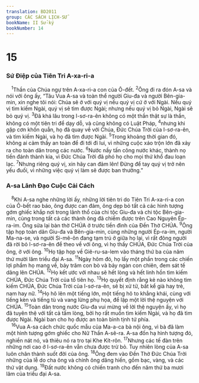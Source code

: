```yaml
---
translation: BD2011
group: CÁC SÁCH LỊCH-SỬ
bookName: II Sử-ký 
bookNumber: 14
---
```


<div class="title"><h1>15</h1><h3>Sứ Ðiệp của Tiên Tri A-xa-ri-a</h3></div>
<span class="verse 2su_15_1"> <sup>1</sup>Thần của Chúa ngự trên A-xa-ri-a con của Ô-đết. </span>
<span class="verse 2su_15_2"><sup>2</sup>Ông đi ra đón A-sa và nói với ông ấy, “Tâu Vua A-sa và toàn thể người Giu-đa và người Bên-gia-min, xin nghe tôi nói: Chúa sẽ ở với quý vị nếu quý vị cứ ở với Ngài. Nếu quý vị tìm kiếm Ngài, quý vị sẽ tìm được Ngài; nhưng nếu quý vị bỏ Ngài, Ngài sẽ bỏ quý vị. </span>
<span class="verse 2su_15_3"><sup>3</sup>Ðã khá lâu trong I-sơ-ra-ên không có một thần thật sự là thần, không có một tiên tri để dạy dỗ, và cũng không có Luật Pháp, </span>
<span class="verse 2su_15_4"><sup>4</sup>nhưng khi gặp cơn khốn quẫn, họ đã quay về với Chúa, Ðức Chúa Trời của I-sơ-ra-ên, và tìm kiếm Ngài, và họ đã tìm được Ngài. </span>
<span class="verse 2su_15_5"><sup>5</sup>Trong khoảng thời gian đó, không ai cảm thấy an toàn để đi tới đi lui, vì những cuộc xáo trộn lớn đã xảy ra cho toàn dân trong các nước. </span>
<span class="verse 2su_15_6"><sup>6</sup>Nước nầy tấn công nước khác, thành nọ tiến đánh thành kia, vì Ðức Chúa Trời đã phó họ cho mọi thứ khổ đau loạn lạc. </span>
<span class="verse 2su_15_7"><sup>7</sup>Nhưng riêng quý vị, xin hãy can đảm lên! Ðừng để tay quý vị trở nên yếu đuối, vì những việc quý vị làm sẽ được ban thưởng.”<br/></span>
<div class="title"><h3>A-sa Lãnh Ðạo Cuộc Cải Cách</h3></div>
<span class="verse 2su_15_8"> <sup>8</sup>Khi A-sa nghe những lời ấy, những lời tiên tri do Tiên Tri A-xa-ri-a con của Ô-bết rao báo, ông được can đảm, ông dẹp bỏ tất cả các hình tượng gớm ghiếc khắp nơi trong lãnh thổ của chi tộc Giu-đa và chi tộc Bên-gia-min, cùng trong tất cả các thành ông đã chiếm được trên Cao Nguyên Ép-ra-im. Ông sửa lại bàn thờ CHÚA ở trước tiền đình của Ðền Thờ CHÚA. </span>
<span class="verse 2su_15_9"><sup>9</sup>Ông tập họp toàn dân Giu-đa và Bên-gia-min, cùng những người Ép-ra-im, người Ma-na-se, và người Si-mê-ôn đang tạm trú ở giữa họ lại, vì rất đông người đã rời bỏ I-sơ-ra-ên để theo về với ông, vì họ thấy CHÚA, Ðức Chúa Trời của ông, ở với ông. </span>
<span class="verse 2su_15_10"><sup>10</sup>Họ tập họp về Giê-ru-sa-lem vào tháng thứ ba của năm thứ mười lăm triều đại A-sa. </span>
<span class="verse 2su_15_11"><sup>11</sup>Ngày hôm đó, họ lấy một phần trong các chiến lợi phẩm họ mang về, bảy trăm con bò và bảy ngàn con chiên, đem sát tế dâng lên CHÚA. </span>
<span class="verse 2su_15_12"><sup>12</sup>Họ kết ước với nhau sẽ hết lòng và hết linh hồn tìm kiếm CHÚA, Ðức Chúa Trời của tổ tiên họ. </span>
<span class="verse 2su_15_13"><sup>13</sup>Họ quyết định rằng kẻ nào không tìm kiếm CHÚA, Ðức Chúa Trời của I-sơ-ra-ên, sẽ bị xử tử, bất kể già hay trẻ, nam hay nữ. </span>
<span class="verse 2su_15_14"><sup>14</sup>Họ hô lên một tiếng lớn, một tiếng hô to khẳng khái, cùng với tiếng kèn và tiếng tù và vang lừng phụ họa, để lập một lời thệ nguyện với CHÚA. </span>
<span class="verse 2su_15_15"><sup>15</sup>Toàn dân trong nước Giu-đa vui mừng về lời thệ nguyện ấy, vì họ đã tuyên thệ với tất cả tấm lòng, bởi họ rất muốn tìm kiếm Ngài, và họ đã tìm được Ngài. Ngài ban cho họ được an toàn bình tịnh tứ phía.<br/></span>
<span class="verse 2su_15_16"> <sup>16</sup>Vua A-sa cách chức quốc mẫu của Ma-a-ca bà nội ông, vì bà đã làm một hình tượng gớm ghiếc cho Nữ Thần A-sê-ra. A-sa đốn hạ hình tượng đó, nghiền nát nó, và thiêu nó ra tro tại Khe Kít-rôn. </span>
<span class="verse 2su_15_17"><sup>17</sup>Nhưng các tế đàn trên những nơi cao ở I-sơ-ra-ên vẫn chưa được trừ bỏ. Tuy nhiên lòng của A-sa luôn chân thành suốt đời của ông. </span>
<span class="verse 2su_15_18"><sup>18</sup>Ông đem vào Ðền Thờ Ðức Chúa Trời những của lễ do cha ông và chính ông dâng hiến, gồm bạc, vàng, và các thứ vật dụng. </span>
<span class="verse 2su_15_19"><sup>19</sup>Ðất nước không có chiến tranh cho đến năm thứ ba mươi lăm của triều đại A-sa.<br/></span>
